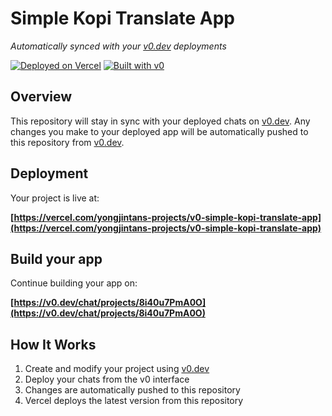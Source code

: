 # Simple Kopi Translate App

*Automatically synced with your [v0.dev](https://v0.dev) deployments*

[![Deployed on Vercel](https://img.shields.io/badge/Deployed%20on-Vercel-black?style=for-the-badge&logo=vercel)](https://vercel.com/yongjintans-projects/v0-simple-kopi-translate-app)
[![Built with v0](https://img.shields.io/badge/Built%20with-v0.dev-black?style=for-the-badge)](https://v0.dev/chat/projects/8i40u7PmA0O)

## Overview

This repository will stay in sync with your deployed chats on [v0.dev](https://v0.dev).
Any changes you make to your deployed app will be automatically pushed to this repository from [v0.dev](https://v0.dev).

## Deployment

Your project is live at:

**[https://vercel.com/yongjintans-projects/v0-simple-kopi-translate-app](https://vercel.com/yongjintans-projects/v0-simple-kopi-translate-app)**

## Build your app

Continue building your app on:

**[https://v0.dev/chat/projects/8i40u7PmA0O](https://v0.dev/chat/projects/8i40u7PmA0O)**

## How It Works

1. Create and modify your project using [v0.dev](https://v0.dev)
2. Deploy your chats from the v0 interface
3. Changes are automatically pushed to this repository
4. Vercel deploys the latest version from this repository